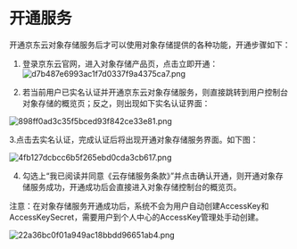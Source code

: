 # **开通服务**

开通京东云对象存储服务后才可以使用对象存储提供的各种功能，开通步骤如下：

1. 登录京东云官网，进入对象存储产品页，点击立即开通：
![d7b487e6993ac1f7d0337f9a4375ca7.png](https://img1.jcloudcs.com/cms/b41ff420-3169-4b38-9634-a5916eb7750f20180528162035.png)

2. 若当前用户已实名认证并开通京东云对象存储服务，则直接跳转到用户控制台对象存储的概览页；反之，则出现如下实名认证界面：

![898ff0ad3c35f5bced93f842ce33e81.png](https://img1.jcloudcs.com/cms/8e0e0027-4c80-4ccd-8ad0-7e7854f2883b20180528162153.png)

3.点击去实名认证，完成认证后将出现开通对象存储服务界面。如下图：

![4fb127dcbcc6b5f265ebd0cda3cb617.png](https://img1.jcloudcs.com/cms/9a662740-680f-4470-9435-e46544451eea20180528162437.png)

4. 勾选上“我已阅读并同意《云存储服务条款》”并点击确认开通，则开通对象存储服务成功，开通成功后会直接进入对象存储控制台的概览页。

注意：在对象存储服务开通成功后，系统不会为用户自动创建AccessKey和AccessKeySecret，需要用户到个人中心的AccessKey管理处手动创建。

![22a36bc0f01a949ac18bbdd96651ab4.png](https://img1.jcloudcs.com/cms/7614abcb-f9c9-4fef-8284-50a7496be77f20180528162517.png)